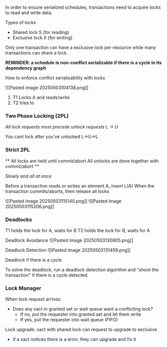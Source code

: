 In order to ensure serialized schedules, transactions need to acquire locks to read and write data. 

Types of locks
- Shared lock S (for reading)
- Exclusive lock X (for writing)

Only one transaction can have a exclusive lock per resource while many transactions can share a lock.

**REMINDER: a schedule is non-conflict serializable if there is a cycle in its dependency graph**

How to enforce conflict serializability with locks

![[Pasted image 20250503104138.png]]

1. T1 Locks A and reads/write
2. T2 tries to 

### Two Phase Locking (2PL)
*All lock requests must precede unlock requests* 
L -> U 

You cant lock after you've unlocked
L->U->L


### Strict 2PL

**
All locks are held until commit/abort
All unlocks are done together with commit/abort
**

*Slowly and all at once*

Before a transaction reads or writes an element A, insert L(A)
When the transaction commits/aborts, then release all locks

![[Pasted image 20250503115140.png]]
![[Pasted image 20250503115206.png]]

### Deadlocks

T1 holds the lock for A, waits for B
T2 holds the lock for B, waits for A


Deadlock Avoidance
![[Pasted image 20250503130805.png]]

Deadlock Detection
![[Pasted image 20250503131459.png]]

Deadlock if there is a cycle

To solve the deadlock,  run a deadlock detection algorithm and "shoot the transaction" if there is a cycle detected.

### Lock Manager
When lock request arrives:
- Does any xact in granted set or wait queue want a conflicting lock?
	- If no, put the requester into granted set and let them write
	- If yes, put the requester into wait queue (FIFO)


Lock upgrade: xact with shared lock can request to upgrade to exclusive
- if a xact notices there is a error, they can upgrade and fix it

